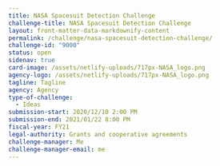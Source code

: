 ```yaml
---
title: NASA Spacesuit Detection Challenge
challenge-title: NASA Spacesuit Detection Challenge
layout: front-matter-data-markdownify-content
permalink: /challenge/nasa-spacesuit-detection-challenge/
challenge-id: "9000"
status: open
sidenav: true
card-image: /assets/netlify-uploads/717px-NASA_logo.png
agency-logo: /assets/netlify-uploads/717px-NASA_logo.png
tagline: Tagline
agency: Agency
type-of-challenge:
  - Ideas
submission-start: 2020/12/10 2:00 PM
submission-end: 2021/01/22 8:00 PM
fiscal-year: FY21
legal-authority: Grants and cooperative agreements
challenge-manager: Me
challenge-manager-email: me
---
```

